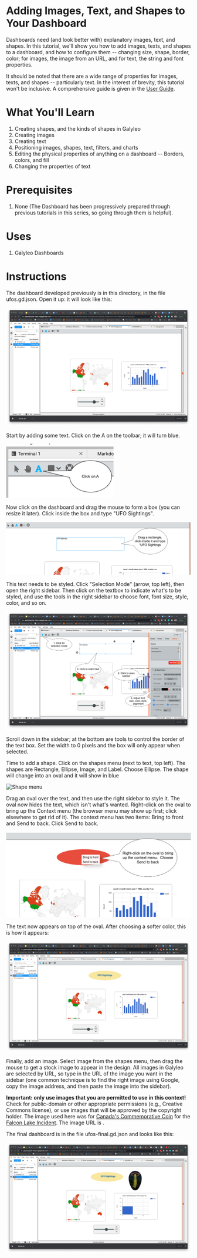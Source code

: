 # Adding Images, Text, and Shapes to Your Dashboard

Dashboards need (and look better with) explanatory images, text, and shapes.  In this tutorial, we'll show you how to add
images, texts, and shapes to a dashboard, and how to configure them -- changing size, shape, border, color; for images, the image
from an URL, and for text, the string and font properties.

It should be noted that there are a wide range of properties for images, texts, and shapes -- particularly text.  In the interest of brevity, this tutorial won't be inclusive.  A comprehensive guide is given in the [User Guide](https://galyleo-user-docs.readthedocs.io/en/latest/userguide.html).

# What You'll Learn

1. Creating shapes, and the kinds of shapes in Galyleo
2. Creating images
3. Creating text
4. Positioning images, shapes, text, filters, and charts
5. Editing the physical properties of anything on a dashboard -- Borders, colors, and fill
6. Changing the properties of text

# Prerequisites

1. None (The Dashboard has been progressively prepared through previous tutorials in this series, so going through them is helpful).

# Uses

1. Galyleo Dashboards

# Instructions

The dashboard developed previously is in this directory, in the file ufos.gd.json.  Open it up: it will look like this:

![Initial dashboard](images/init-dashboard.png)

Start by adding some text.  Click on the A on the toolbar; it will turn blue.

![Select text](images/toolbar-1.png)

Now click on the dashboard and drag the mouse to form a box (you can resize it later).  Click inside the box and type "UFO Sightings".

![Type text](images/text-box.png)

This text needs to be styled.  Click "Selection Mode" (arrow, top left), then open the right sidebar.  Then click on the textbox to indicate what's to be styled, and use the tools in the right sidebar to choose font, font size, style, color, and so on.

![Style text](images/text-style.png)

Scroll down in the sidebar; at the bottom are tools to control the border of the text box.  Set the width to 0 pixels and the box will only appear when selected.

Time to add a shape.  Click on the shapes menu (next to text, top left).  The shapes are Rectangle, Ellipse, Image, and Label.  Choose Ellipse.  The shape will change into an oval and it will show in blue

![Shape menu](images/shape-menu.png)

Drag an oval over the text, and then use the right sidebar to style it.  The oval now hides the text, which isn't what's wanted.  Right-click on the oval to bring up the Context menu (the browser menu may show up first; click elsewhere to get rid of it).  The context menu has two items: Bring to front and Send to back.  Click Send to back.

![Context menu](images/context-menu.png)

The text now appears on top of the oval.  After choosing a softer color, this is how it appears:

![Semi-final](images/no-image.png)

Finally, add an image.  Select image from the shapes menu, then drag the mouse to get a stock image to appear in the design.  All images in Galyleo are selected by URL, so type in the URL of the image you want in the sidebar (one common technique is to find the right image using Google, copy the image address, and then paste the image into the sidebar).

**Important: only use images that you are permitted to use in this context!** Check for public-domain or other appropriate permissions (e.g., Creative Commons license), or use images that will be approved by the copyright holder.   The image used here was for [Canada's Commemorative Coin](https://www.mint.ca/store/coins/1-oz.-pure-silver-glow-in-the-dark-coin---canadas-unexplained-phenomena-the-falcon-lake-incident---mintage-4000-2018-prod3160015) for the [Falcon Lake Incident](https://www.cbc.ca/archives/entry/canadas-most-famous-ufo-encounter).  The image URL is [](https://www.mint.ca/store/dyn/MEDIA_CustomProductCatalog/165618_rev-570.gif.pagespeed.ce.dy1kMIkgIU.gif).

The final dashboard is in the file ufos-final.gd.json and  looks like this:

![Final Dashboard](images/final-dashboard.png)